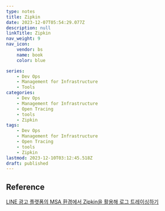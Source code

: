 ```yaml
---
type: notes
title: Zipkin
date: 2023-12-07T05:54:29.077Z
description: null
linkTitle: Zipkin
nav_weight: 9
nav_icon:
    vendor: bs
    name: book
    color: blue

series:
    - Dev Ops
    - Management for Infrastructure
    - Tools
categories:
    - Dev Ops
    - Management for Infrastructure
    - Open Tracing
    - tools
    - Zipkin
tags:
    - Dev Ops
    - Management for Infrastructure
    - Open Tracing
    - tools
    - Zipkin
lastmod: 2023-12-10T03:12:45.518Z
draft: published
---
```


## Reference

[LINE 광고 플랫폼의 MSA 환경에서 Zipkin을 활용해 로그 트레이싱하기](https://engineering.linecorp.com/ko/blog/line-ads-msa-opentracing-zipkin)

